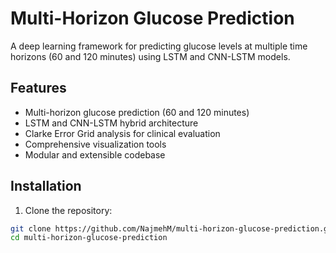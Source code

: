 # Multi-Horizon Glucose Prediction

A deep learning framework for predicting glucose levels at multiple time horizons (60 and 120 minutes) using LSTM and CNN-LSTM models.

## Features

- Multi-horizon glucose prediction (60 and 120 minutes)
- LSTM and CNN-LSTM hybrid architecture
- Clarke Error Grid analysis for clinical evaluation
- Comprehensive visualization tools
- Modular and extensible codebase

## Installation

1. Clone the repository:
```bash
git clone https://github.com/NajmehM/multi-horizon-glucose-prediction.git
cd multi-horizon-glucose-prediction
